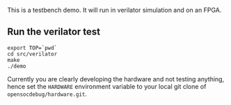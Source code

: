 This is a testbench demo. It will run in verilator simulation and on
an FPGA.

## Run the verilator test

    export TOP=`pwd`
    cd src/verilator
    make
    ./demo

Currently you are clearly developing the hardware and not testing
anything, hence set the `HARDWARE` environment variable to your local
git clone of `opensocdebug/hardware.git`.